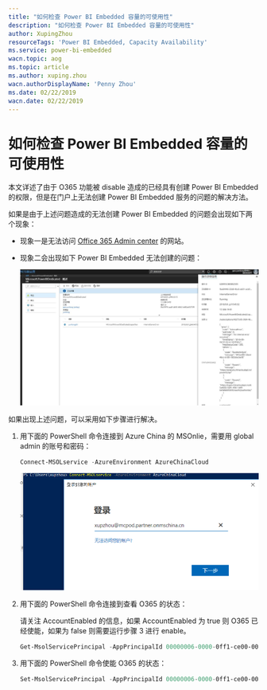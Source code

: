 ```yaml
---
title: "如何检查 Power BI Embedded 容量的可使用性"
description: "如何检查 Power BI Embedded 容量的可使用性"
author: XupingZhou
resourceTags: 'Power BI Embedded, Capacity Availability'
ms.service: power-bi-embedded
wacn.topic: aog
ms.topic: article
ms.author: xuping.zhou
wacn.authorDisplayName: 'Penny Zhou'
ms.date: 02/22/2019
wacn.date: 02/22/2019
---
```


# 如何检查 Power BI Embedded 容量的可使用性

本文详述了由于 O365 功能被 disable 造成的已经具有创建 Power BI Embedded 的权限，但是在门户上无法创建 Power BI Embedded 服务的问题的解决方法。

如果是由于上述问题造成的无法创建 Power BI Embedded 的问题会出现如下两个现象：

* 现象一是无法访问 [Office 365 Admin center](https://portal.partner.microsoftonline.cn/AdminPortal/Home#/homepage) 的网站。

* 现象二会出现如下 Power BI Embedded 无法创建的问题：

    ![01](media/aog-power-bi-embedded-howto-check-power-bi-embedded-capacity-availability/01.jpg "01")

如果出现上述问题，可以采用如下步骤进行解决。

1. 用下面的 PowerShell 命令连接到 Azure China 的 MSOnlie，需要用 global admin 的账号和密码：

    ```powershell
    Connect-MSOLservice -AzureEnvironment AzureChinaCloud
    ```

    ![02](media/aog-power-bi-embedded-howto-check-power-bi-embedded-capacity-availability/02.png "02")

2. 用下面的 PowerShell 命令连接到查看 O365 的状态：

    请关注 AccountEnabled 的信息，如果 AccountEnabled 为 true 则 O365 已经使能，如果为 false 则需要运行步骤 3 进行 enable。

    ```powershell
    Get-MsolServicePrincipal -AppPrincipalId 00000006-0000-0ff1-ce00-000000000000
    ```

3. 用下面的 PowerShell 命令使能 O365 的状态：

    ```powershell
   Set-MsolServicePrincipal -AppPrincipalId 00000006-0000-0ff1-ce00-000000000000 -AccountEnabled $true
   ```